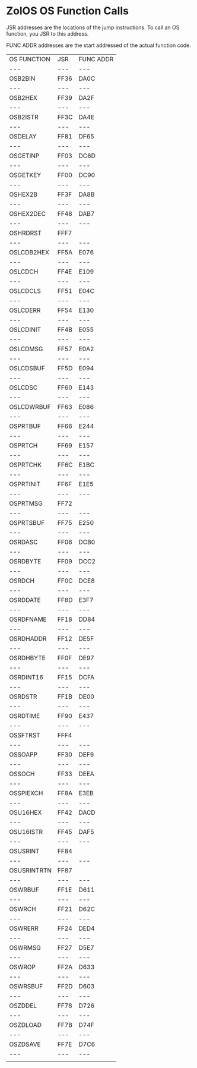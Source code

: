 # ZolOS OS Function Calls

JSR addresses are the locations of the jump instructions. To call an OS function, you JSR to this address.

FUNC ADDR addresses are the start addressed of the actual function code.

|   |   |   |
| --- | --- | --- |
| OS FUNCTION | JSR | FUNC ADDR |
| --- | --- | --- |
| OSB2BIN | FF36 | DA0C |
| --- | --- | --- |
| OSB2HEX | FF39 | DA2F |
| --- | --- | --- |
| OSB2ISTR | FF3C | DA4E |
| --- | --- | --- |
| OSDELAY | FF81 | DF65 |
| --- | --- | --- |
| OSGETINP | FF03 | DC6D |
| --- | --- | --- |
| OSGETKEY | FF00 | DC90 |
| --- | --- | --- |
| OSHEX2B | FF3F | DA8B |
| --- | --- | --- |
| OSHEX2DEC | FF48 | DAB7 |
| --- | --- | --- |
| OSHRDRST | FFF7 |  |
| --- | --- | --- |
| OSLCDB2HEX | FF5A | E076 |
| --- | --- | --- |
| OSLCDCH | FF4E | E109 |
| --- | --- | --- |
| OSLCDCLS | FF51 | E04C |
| --- | --- | --- |
| OSLCDERR | FF54 | E130 |
| --- | --- | --- |
| OSLCDINIT | FF4B | E055 |
| --- | --- | --- |
| OSLCDMSG | FF57 | E0A2 |
| --- | --- | --- |
| OSLCDSBUF | FF5D | E094 |
| --- | --- | --- |
| OSLCDSC | FF60 | E143 |
| --- | --- | --- |
| OSLCDWRBUF | FF63 | E086 |
| --- | --- | --- |
| OSPRTBUF | FF66 | E244 |
| --- | --- | --- |
| OSPRTCH | FF69 | E157 |
| --- | --- | --- |
| OSPRTCHK | FF6C | E1BC |
| --- | --- | --- |
| OSPRTINIT | FF6F | E1E5 |
| --- | --- | --- |
| OSPRTMSG | FF72 |  |
| --- | --- | --- |
| OSPRTSBUF | FF75 | E250 |
| --- | --- | --- |
| OSRDASC | FF06 | DCB0 |
| --- | --- | --- |
| OSRDBYTE | FF09 | DCC2 |
| --- | --- | --- |
| OSRDCH | FF0C | DCE8 |
| --- | --- | --- |
| OSRDDATE | FF8D | E3F7 |
| --- | --- | --- |
| OSRDFNAME | FF18 | DD84 |
| --- | --- | --- |
| OSRDHADDR | FF12 | DE5F |
| --- | --- | --- |
| OSRDHBYTE | FF0F | DE97 |
| --- | --- | --- |
| OSRDINT16 | FF15 | DCFA |
| --- | --- | --- |
| OSRDSTR | FF1B | DE00 |
| --- | --- | --- |
| OSRDTIME | FF90 | E437 |
| --- | --- | --- |
| OSSFTRST | FFF4 |  |
| --- | --- | --- |
| OSSOAPP | FF30 | DEF9 |
| --- | --- | --- |
| OSSOCH | FF33 | DEEA |
| --- | --- | --- |
| OSSPIEXCH | FF8A | E3EB |
| --- | --- | --- |
| OSU16HEX | FF42 | DACD |
| --- | --- | --- |
| OSU16ISTR | FF45 | DAF5 |
| --- | --- | --- |
| OSUSRINT | FF84 |  |
| --- | --- | --- |
| OSUSRINTRTN | FF87 |  |
| --- | --- | --- |
| OSWRBUF | FF1E | D611 |
| --- | --- | --- |
| OSWRCH | FF21 | D62C |
| --- | --- | --- |
| OSWRERR | FF24 | DED4 |
| --- | --- | --- |
| OSWRMSG | FF27 | D5E7 |
| --- | --- | --- |
| OSWROP | FF2A | D633 |
| --- | --- | --- |
| OSWRSBUF | FF2D | D603 |
| --- | --- | --- |
| OSZDDEL | FF78 | D726 |
| --- | --- | --- |
| OSZDLOAD | FF7B | D74F |
| --- | --- | --- |
| OSZDSAVE | FF7E | D7C6 |
| --- | --- | --- |
|   |   |   |
